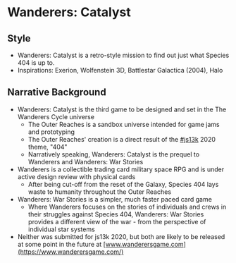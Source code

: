 # Wanderers: Catalyst

## Style

* Wanderers: Catalyst is a retro-style mission to find out just what Species 404 is up to.
* Inspirations: Exerion, Wolfenstein 3D, Battlestar Galactica (2004), Halo

## Narrative Background

* Wanderers: Catalyst is the third game to be designed and set in the The Wanderers Cycle universe
  * The Outer Reaches is a sandbox universe intended for game jams and prototyping
  * The Outer Reaches' creation is a direct result of the [#js13k](https://js13kgames.com/) 2020 theme, "404"
  * Narratively speaking, Wanderers: Catalyst is the prequel to Wanderers and Wanderers: War Stories
* Wanderers is a collectible trading card military space RPG and is under active design review with physical cards
  * After being cut-off from the reset of the Galaxy, Species 404 lays waste to humanity throughout the Outer Reaches
* Wanderers: War Stories is a simpler, much faster paced card game
  * Where Wanderers focuses on the stories of individuals and crews in their struggles against Species 404, Wanderers: War Stories provides a different view of the war - from the perspective of individual star systems
* Neither was submitted for js13k 2020, but both are likely to be released at some point in the future at [www.wanderersgame.com](https://www.wanderersgame.com/)
